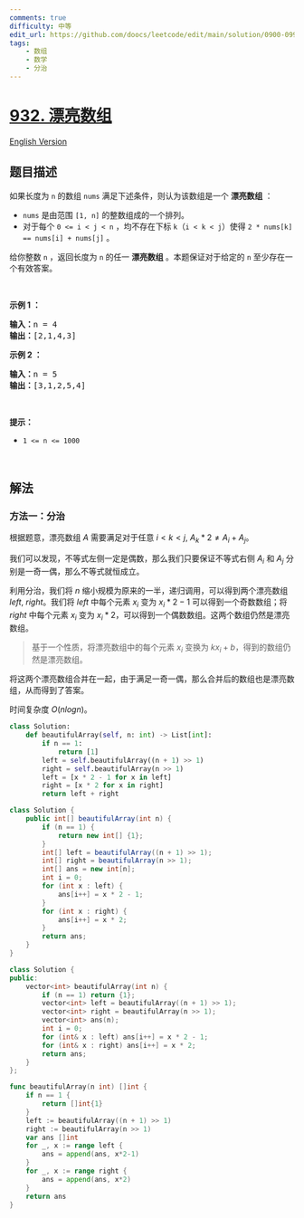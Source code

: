 ```yaml
---
comments: true
difficulty: 中等
edit_url: https://github.com/doocs/leetcode/edit/main/solution/0900-0999/0932.Beautiful%20Array/README.md
tags:
    - 数组
    - 数学
    - 分治
---
```


<!-- problem:start -->

# [932. 漂亮数组](https://leetcode.cn/problems/beautiful-array)

[English Version](/solution/0900-0999/0932.Beautiful%20Array/README_EN.md)

## 题目描述

<!-- description:start -->

<p>如果长度为 <code>n</code> 的数组 <code>nums</code> 满足下述条件，则认为该数组是一个 <strong>漂亮数组</strong> ：</p>

<ul>
	<li><code>nums</code> 是由范围 <code>[1, n]</code> 的整数组成的一个排列。</li>
	<li>对于每个 <code>0 &lt;= i &lt; j &lt; n</code> ，均不存在下标 <code>k</code>（<code>i &lt; k &lt; j</code>）使得 <code>2 * nums[k] == nums[i] + nums[j]</code> 。</li>
</ul>

<p>给你整数 <code>n</code> ，返回长度为 <code>n</code> 的任一 <strong>漂亮数组</strong> 。本题保证对于给定的 <code>n</code> 至少存在一个有效答案。</p>

<p>&nbsp;</p>

<p><strong class="example">示例 1 ：</strong></p>

<pre>
<strong>输入：</strong>n = 4
<strong>输出：</strong>[2,1,4,3]
</pre>

<p><strong class="example">示例 2 ：</strong></p>

<pre>
<strong>输入：</strong>n = 5
<strong>输出：</strong>[3,1,2,5,4]
</pre>

<p>&nbsp;</p>

<p><strong>提示：</strong></p>

<ul>
	<li><code>1 &lt;= n &lt;= 1000</code></li>
</ul>

<p>&nbsp;</p>

<!-- description:end -->

## 解法

<!-- solution:start -->

### 方法一：分治

根据题意，漂亮数组 $A$ 需要满足对于任意 $i<k<j$, $A_k*2 \neq A_i+A_j$。

我们可以发现，不等式左侧一定是偶数，那么我们只要保证不等式右侧 $A_i$ 和 $A_j$ 分别是一奇一偶，那么不等式就恒成立。

利用分治，我们将 $n$ 缩小规模为原来的一半，递归调用，可以得到两个漂亮数组 $left$, $right$。我们将 $left$ 中每个元素 $x_i$ 变为 $x_i*2-1$ 可以得到一个奇数数组；将 $right$ 中每个元素 $x_i$ 变为 $x_i*2$，可以得到一个偶数数组。这两个数组仍然是漂亮数组。

> 基于一个性质，将漂亮数组中的每个元素 $x_i$ 变换为 $kx_i+b$，得到的数组仍然是漂亮数组。

将这两个漂亮数组合并在一起，由于满足一奇一偶，那么合并后的数组也是漂亮数组，从而得到了答案。

时间复杂度 $O(nlogn)$。

<!-- tabs:start -->

```python
class Solution:
    def beautifulArray(self, n: int) -> List[int]:
        if n == 1:
            return [1]
        left = self.beautifulArray((n + 1) >> 1)
        right = self.beautifulArray(n >> 1)
        left = [x * 2 - 1 for x in left]
        right = [x * 2 for x in right]
        return left + right
```

```java
class Solution {
    public int[] beautifulArray(int n) {
        if (n == 1) {
            return new int[] {1};
        }
        int[] left = beautifulArray((n + 1) >> 1);
        int[] right = beautifulArray(n >> 1);
        int[] ans = new int[n];
        int i = 0;
        for (int x : left) {
            ans[i++] = x * 2 - 1;
        }
        for (int x : right) {
            ans[i++] = x * 2;
        }
        return ans;
    }
}
```

```cpp
class Solution {
public:
    vector<int> beautifulArray(int n) {
        if (n == 1) return {1};
        vector<int> left = beautifulArray((n + 1) >> 1);
        vector<int> right = beautifulArray(n >> 1);
        vector<int> ans(n);
        int i = 0;
        for (int& x : left) ans[i++] = x * 2 - 1;
        for (int& x : right) ans[i++] = x * 2;
        return ans;
    }
};
```

```go
func beautifulArray(n int) []int {
	if n == 1 {
		return []int{1}
	}
	left := beautifulArray((n + 1) >> 1)
	right := beautifulArray(n >> 1)
	var ans []int
	for _, x := range left {
		ans = append(ans, x*2-1)
	}
	for _, x := range right {
		ans = append(ans, x*2)
	}
	return ans
}
```

<!-- tabs:end -->

<!-- solution:end -->

<!-- problem:end -->
